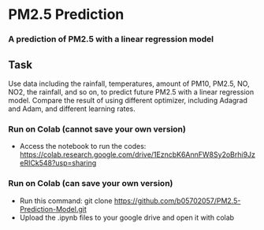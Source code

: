 # PM2.5 Prediction 

### A prediction of PM2.5 with a linear regression model

## Task
Use data including the rainfall, temperatures, amount of PM10, PM2.5, NO, NO2, the rainfall, and so on, to predict future PM2.5 with a linear regression model.   Compare the result of using different optimizer, including Adagrad and Adam, and different learning rates.

### Run on Colab (cannot save your own version)
* Access the notebook to run the codes: https://colab.research.google.com/drive/1EzncbK6AnnFW8Sy2oBrhi9JzeRICk548?usp=sharing

### Run on Colab (can save your own version)
* Run this command: git clone <https://github.com/b05702057/PM2.5-Prediction-Model.git>
* Upload the .ipynb files to your google drive and open it with colab
